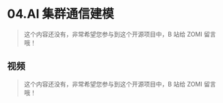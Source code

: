 <!--Copyright © ZOMI 适用于[License](https://github.com/Infrasys-AI/AIInfra)版权许可-->

# 04.AI 集群通信建模

> 这个内容还没有，非常希望您参与到这个开源项目中，B 站给 ZOMI 留言哦！

## 视频

> 这个内容还没有，非常希望您参与到这个开源项目中，B 站给 ZOMI 留言哦！
